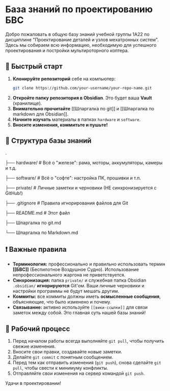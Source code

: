 # База знаний по проектированию БВС

Добро пожаловать в общую базу знаний учебной группы 1А22 по дисциплине "Проектирование деталей и узлов мехатронных систем". Здесь мы собираем всю информацию, необходимую для успешного проектирования и постройки мультироторного коптера.

## 🚀 Быстрый старт

1.  **Клонируйте репозиторий** себе на компьютер:
    ```bash
    git clone https://github.com/your-username/your-repo-name.git
    ```
2.  **Откройте папку репозитория в Obsidian**. Это будет ваша **Vault** (хранилище).
3.  **Внимательно прочитайте** [[Шпаргалка по git]] и [[Шпаргалка по markdown для Obsidian]].
4.  **Начните изучать** материалы в папках `hardware` и `software`.
5.  **Вносите изменения, коммитьте и пушьте!**

## 📁 Структура базы знаний
.

├── hardware/ # Всё о "железе": рама, моторы, аккумуляторы, камеры и т.д.

├── software/ # Всё о "софте": настройка ПК, прошивки и т.п.

├── private/ # Личные заметки и черновики (НЕ синхронизируется с GitHub!)

├── .gitignore # Правила игнорирования файлов для Git

├── README.md # Этот файл

├── Шпаргалка по git.md

└── Шпаргалка по Markdown.md


## ❗ Важные правила

*   **Терминология:** профессионально и правильно использовать термин **[[БВС]]** (Беспилотное Воздушное Судно). Использование непрофессионального жаргона не приветствуется.
*   **Синхронизация:** папка `private/` и служебная папка Obsidian `.obsidian/` **игнорируются** Git'ом. Ваши личные черновики и настройки программы не будут мешать другим.
*   **Коммиты:** все коммиты должны иметь **осмысленные сообщения**, объясняющие, что было изменено и почему.
*   **Связывание:** активно используйте `[[вики-ссылки]]` для связи заметок между собой. Это главная суть нашей базы знаний!

## 👥 Рабочий процесс

1.  Перед началом работы всегда выполняйте `git pull`, чтобы получить свежие изменения.
2.  Вносите свои правки, создавайте новые заметки.
3.  Делайте `git commit` с понятным сообщением.
4.  Перед тем как отправить изменения (`git push`), снова сделайте `git pull`, чтобы свести к минимуму конфликты.
5.  Отправляйте свои изменения на сервер командой `git push`.

Удачи в проектировании!
